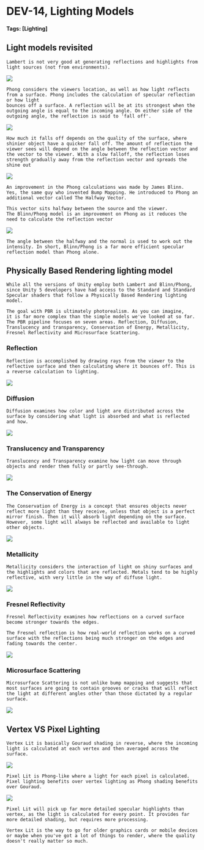 # DEV-14, Lighting Models
#### Tags: [Lighting]

## Light models revisited

    Lambert is not very good at generating reflections and highlights from light sources (not from environments).

![](../images/DEV-14/DEV-14-A.png)

    Phong considers the viewers location, as well as how light reflects from a surface. Phong includes the calculation of specular reflection or how light
    bounces off a surface. A reflection will be at its strongest when the outgoing angle is equal to the incoming angle. On either side of the outgoing angle, the reflection is said to 'fall off'.

![](../images/DEV-14/DEV-14-B.png)

    How much it falls off depends on the quality of the surface, where shinier object have a quicker fall off. The amount of reflection the viewer sees will depend on the angle between the reflection vector and the vector to the viewer. With a slow falloff, the reflection loses strength gradually away from the reflection vector and spreads the shine out

![](../images/DEV-14/DEV-14-C.png)

    An improvement in the Phong calculations was made by James Blinn.
    Yes, the same guy who invented Bump Mapping. He introduced to Phong an additional vector called The Halfway Vector.

    This vector sits halfway between the source and the viewer.
    The Blinn/Phong model is an improvement on Phong as it reduces the need to calculate the reflection vector

![](../images/DEV-14/DEV-14-D.png)

    The angle between the halfway and the normal is used to work out the intensity. In short, Blinn/Phong is a far more efficient specular reflection model than Phong alone.

## Physically Based Rendering lighting model

    While all the versions of Unity employ both Lambert and Blinn/Phong, since Unity 5 developers have had access to the Standard and Standard Specular shaders that follow a Physically Based Rendering lighting model.

    The goal with PBR is ultimately photorealism. As you can imagine,
    it is far more complex than the simple models we've looked at so far.
    The PBR pipeline focuses on seven areas. Reflection, Diffusion, Translucency and transparency, Conservation of Energy, Metallicity, Fresnel Reflectivity and Microsurface Scattering.

### Reflection

    Reflection is accomplished by drawing rays from the viewer to the reflective surface and then calculating where it bounces off. This is a reverse calculation to lighting. 

![](../images/DEV-14/DEV-14-E.png)

### Diffusion

    Diffusion examines how color and light are distributed across the surface by considering what light is absorbed and what is reflected and how. 

![](../images/DEV-14/DEV-14-F.png)

### Translucency and Transparency

    Translucency and Transparency examine how light can move through objects and render them fully or partly see-through.

![](../images/DEV-14/DEV-14-G.png)

### The Conservation of Energy

    The Conservation of Energy is a concept that ensures objects never reflect more light than they receive, unless that object is a perfect mirror finish. Then it will absorb light depending on the surface. However, some light will always be reflected and available to light other objects.

![](../images/DEV-14/DEV-14-H.png)

### Metallicity

    Metallicity considers the interaction of light on shiny surfaces and the highlights and colors that are reflected. Metals tend to be highly reflective, with very little in the way of diffuse light.

![](../images/DEV-14/DEV-14-I.png)

### Fresnel Reflectivity 

    Fresnel Reflectivity examines how reflections on a curved surface become stronger towards the edges.

    The Fresnel reflection is how real-world reflection works on a curved surface with the reflections being much stronger on the edges and fading towards the center.

![](../images/DEV-14/DEV-14-J.png)

### Microsurface Scattering

    Microsurface Scattering is not unlike bump mapping and suggests that most surfaces are going to contain grooves or cracks that will reflect the light at different angles other than those dictated by a regular surface.

![](../images/DEV-14/DEV-14-AA.png)

## Vertex VS Pixel Lighting

    Vertex Lit is basically Gouraud shading in reverse, where the incoming light is calculated at each vertex and then averaged across the surface.

![](../images/DEV-14/DEV-14-AB.png)

    Pixel Lit is Phong-like where a light for each pixel is calculated. Pixel lighting benefits over vertex lighting as Phong shading benefits over Gouraud.

![](../images/DEV-14/DEV-14-AC.png)

    Pixel Lit will pick up far more detailed specular highlights than vertex, as the light is calculated for every point. It provides far more detailed shading, but requires more processing. 
    
    Vertex Lit is the way to go for older graphics cards or mobile devices
    or maybe when you've got a lot of things to render, where the quality doesn't really matter so much.

